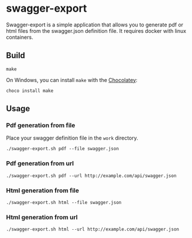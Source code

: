# swagger-export


Swagger-export is a simple application that allows you to generate pdf or html files from the swagger.json definition file. It requires docker with linux containers.

## Build

```
make
```

On Windows, you can install `make` with the [Chocolatey](https://chocolatey.org/install):
```
choco install make
```

## Usage

### Pdf generation from file

Place your swagger definition file in the `work` directory.

```
./swagger-export.sh pdf --file swagger.json
```

### Pdf generation from url
```
./swagger-export.sh pdf --url http://example.com/api/swagger.json
```

### Html generation from file

```
./swagger-export.sh html --file swagger.json
```

### Html generation from url
```
./swagger-export.sh html --url http://example.com/api/swagger.json
```

